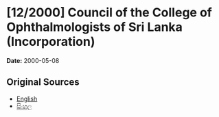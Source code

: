 # [12/2000] Council of the College of Ophthalmologists of Sri Lanka (Incorporation)

**Date:** 2000-05-08

## Original Sources

- [English](https://documents.gov.lk/view/acts/2000/5/12-2000_E.pdf)
- [සිංහල](https://documents.gov.lk/view/acts/2000/5/12-2000_S.pdf)
